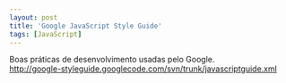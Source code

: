 ```yaml
---
layout: post
title: 'Google JavaScript Style Guide'
tags: [JavaScript]
---
```


Boas práticas de desenvolvimento usadas pelo Google.<br>
<http://google-styleguide.googlecode.com/svn/trunk/javascriptguide.xml>
